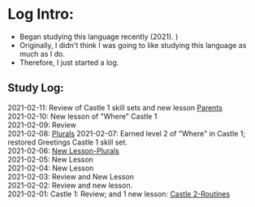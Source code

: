 # Log Intro:
* Began studying this language recently (2021). )
* Originally, I didn't think I was going to like studying this language as much as I do. 
* Therefore, I just started a log. 


## Study Log: 

2021-02-11: Review of Castle 1 skill sets and new lesson [Parents](https://github.com/EO4wellness/T-I-L/blob/main/polyglot/Latin/Castle-1/Parents.md)<br>
2021-02-10: New lesson of "Where" Castle 1<br>
2021-02-09: Review<br>
2021-02-08: [Plurals](https://github.com/EO4wellness/T-I-L/blob/main/polyglot/Latin/Castle-1/Plurals.md)
2021-02-07: Earned level 2 of "Where" in Castle 1; restored Greetings Castle 1 skill set. <br> 
2021-02-06: [New Lesson-Plurals](https://github.com/EO4wellness/T-I-L/blob/main/polyglot/Latin/Castle-1/Plurals.md)<br>
2021-02-05: New Lesson <br>
2021-02-04: New Lesson <br> 
2021-02-03: Review and New Lesson <br>
2021-02-02: Review and new lesson. <br> 
2021-02-01: Castle 1: Review; and 1 new lesson: [Castle 2-Routines](https://github.com/EO4wellness/T-I-L/blob/main/polyglot/Latin/Castle-2/Routines.md)<br>
